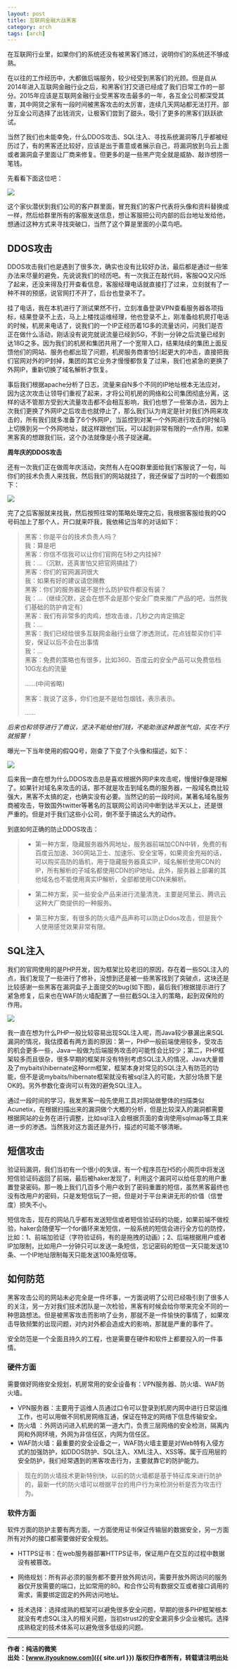 ```yaml
---
layout: post
title: 互联网金融大战黑客
category: arch 
tags: [arch]
---
```


在互联网行业里，如果你们的系统还没有被黑客们练过，说明你们的系统还不够成熟。

在以往的工作经历中，大都做后端服务，较少经受到黑客们的光顾。但是自从2014年进入互联网金融行业之后，和黑客们打交道已经成了我们日常工作的一部分。2015年应该是互联网金融行业受黑客攻击最多的一年，各互金公司都深受其害，其中网贷之家有一段时间被黑客攻击的太厉害，连续几天网站都无法打开。部分互金公司选择了出钱消灾，让极客们尝到了甜头，吸引了更多的黑客们跃跃欲试。

当然了我们也未能幸免，什么DDOS攻击、SQL注入、寻找系统漏洞等几乎都被经历过了，有的黑客还比较好，应该是出于善意或者展示自己，将漏洞放到乌云上面或者漏洞盒子里面让厂商来修复。但更多的是一些黑产完全就是威胁、敲诈想捞一笔钱。

先看看下面这位吧：

 
![](..//assets/images/2017/optimize/hacker.png)

这个家伙潜伏到我们公司的客户群里面，冒充我们的客户代表将头像和资料替换成一样，然后给群里所有的客服发送信息，想让客服把公司内部的后台地址发给他，想通过这种方式来寻找突破口，当然了这个算是里面的小菜鸟吧。


## DDOS攻击  

DDOS攻击我们也是遇到了很多次，确实也没有比较好办法，最后都是通过一些笨办法来尽量的避免，先说说我们的经历吧。有一次我正在敲代码，客服QQ又闪烁了起来，还没来得及打开查看信息，客服经理电话就直接打了过来，立刻就有了一种不祥的预感，说官网打不开了，后台也登录不了。

挂了电话，我在本机进行了测试果然不行，立刻准备登录VPN查看服务器各项指标，结果登录不上去，马上上楼找运维经理，他也登录不上，刚准备给机房打电话的时候，机房来电话了，说我们的一个IP正经历着1G多的流量访问，问我们是否正在做什么活动，刚话没有说完就说流量已经到5G，不到一分钟之后流量已经到达18G之多。因为我们的机房和集团共用了一个宽带入口，结果陆续的集团上面反馈他们的网站、服务也都出现了问题，机房服务商害怕引起更大的冲击，直接把我们官网对外的IP封掉，集团的其它业务才慢慢都恢复了过来，我们也紧急的更换了外网IP，重新切换了域名解析才恢复。

事后我们根据apache分析了日志，流量来自N多个不同的IP地址根本无法应对，因为这次攻击让领导们重视了起来，才将公司机房的网络和公司集团彻底分离，这样的话不管那方受到大流量攻击都不会相互影响，我们也想了一些笨办法，因为上次我们更换了外网IP之后攻击也就停止了，那么我们认为肯定是针对我们外网来攻击的，所有我们就多准备了6个外网IP，当监控到对某一个外网进行攻击的时候马上切换到另一个外网地址，就这样跟他们玩，可以起到非常有限的一点作用，如果黑客真的想跟我们玩，这个办法就像是小孩子捉迷藏。

**周年庆的DDOS攻击** 

还有一次我们正在做周年庆活动，突然有人在QQ群里面给我们客服说了一句，叫你们的技术负责人来找我，然后我们的网站就挂了，我还保留了当时的一个截图如下：

 
![](..//assets/images/2017/optimize/hacker02.png)

完了之后客服就来找我，然后按照往常的策略处理完之后，我根据客服给我的QQ号码加上了那个人，开口就来吓我，我依稀记当年的对话如下：

> 黑客：你是平台的技术负责人吗？  
>   我：算是吧  
> 黑客：你信不信我可以让你们官网在5秒之内挂掉?  
>   我：...（沉默，还真害怕又把官网搞挂了）  
> 黑客：你们的官网漏洞很大  
>   我：如果有好的建议请您赐教  
> 黑客：你们的服务器是不是什么防护软件都没有装？  
>   我：...（继续沉默，这会在想不会是那个安全厂商来推广产品的吧，当然我们基础的防护肯定有）      
> 黑客：我们有非常多的肉鸡，想攻击谁，几秒之内肯定搞定   
>   我：...  
> 黑客：我们已经给很多互联网金融行业做了渗透测试，花点钱帮买你们平安，保证以后不会在出事情  
>   我：...  
> 黑客：免费的策略也有很多，比如360、百度云的安全产品可以免费低档10G左右的流量  
> 
> ......(中间省略)  
> 
> 黑客：我说了这多，你们也是不是给包烟钱，表示表示。  
> 
>  ......

*后来也和领导进行了商议，坚决不能给他们钱，不能助涨这种嚣张气焰，实在不行就报警！*

曝光一下当年使用的假QQ号，刚查了下变了个头像和描述，如下：

 
![](..//assets/images/2017/optimize/hacker01.jpg)

后来我一直在想为什么DDOS攻击总是喜欢根据外网IP来攻击呢，慢慢好像是理解了。如果针对域名来攻击的话，那不就是攻击到域名商的服务器，一般域名商比较强大，黑客不太搞的定，也确实没有必要。当然记的前一段时间，某著名域名服务商被攻击，导致国外twitter等著名的互联网公司访问中断到达半天以上，还是很严重的。但是对于我们这些小公司，倒不至于搞这么大的动作。

到底如何正确的防止DDOS攻击：

>- 第一种方案，隐藏服务器外网地址，服务器前端加CDN中转，免费的有百度云加速、360网站卫士、加速乐、安全宝等，如果资金充裕的话，可以购买高防的盾机，用于隐藏服务器真实IP，域名解析使用CDN的IP，所有解析的子域名都使用CDN的IP地址。此外，服务器上部署的其他域名也不能使用真实IP解析，全部都使用CDN来解析。

>- 第二种方案，买一些安全产品来进行流量清洗，主要是阿里云、腾讯云这种大厂商提供的一种服务。

>- 第三种方案，有很多的防火墙产品声称可以防止Ddos攻击，但是我个人使用感觉效果非常有限。

## SQL注入

我们的官网使用的是PHP开发，因为框架比较老旧的原因，存在着一些SQL注入的点，我们发现了一些进行了修补，没想到还是被一些黑客找到了突破点，这块还是比较感谢一些黑客在漏洞盒子上面提交的bug(如下图)，最后我们根据提示进行了紧急修复，后来也在WAF防火墙配置了一些拦截SQL注入的策略，起到双保险的作用。


 
![](..//assets/images/2017/optimize/sql.jpg)


我一直在想为什么PHP一般比较容易出现SQL注入呢，而Java较少暴漏出来SQL漏洞的情况，我估摸着有两方面的原因：第一，PHP一般前端使用较多，受攻击的机会更多一些，Java一般做为后端服务攻击的可能性会比较少；第二，PHP框架较多而且很杂，很多早期的框架并没有特别考虑SQL注入的情况，Java大量普及了mybaits\hibernate这种orm框架，框架本身对常见的SQL注入有防范的功能，但不是说mybaits/hibernate框架就没有被sql注入的可能，大部分场景下是OK的。另外参数化查询可以有效的避免SQL注入。

通过一段时间的学习，我发黑客一般先使用工具对网站做整体的扫描类似Acunetix，在根据扫描出来的漏洞做个大概的分析，但是比较深入的漏洞都需要根据网站的业务在进行调整，比如sql注入会根据页面的查询使用sqlmap等工具来进一步的渗透。当然我对这方面还是外行，描述的可能不够清晰。


## 短信攻击  

验证码漏洞，我们当初有一个很小的失误，有一个程序员在H5的小网页中将发送短信验证码返回了前端，最后被haker发现了，利用这个漏洞可以给任意的用户重置登录密码。那一晚上我们几百多个用户收到了密码重置的短信，虽然黑客最终也没有改用户的密码，只是发短信玩了一把，但是对于平台来讲无形的价值（信誉度）损失不小。

短信攻击，现在的网站几乎都有发送短信或者短信验证码的功能，如果前端不做校验，haker会随便写一个for循环来发短信，一般系统的短信会进行全方位的防控，比如：1、前端加验证（字符验证码，有的是拖拽的动画）；2、后端根据用户或者IP加限制，比如用户一分钟只可以发送一条短信，忘记密码的短信一天只能发送10条、一个IP地址限制每天只能发送100条短信等。


## 如何防范

黑客攻击公司的网站未必完全是一件坏事，一方面说明了公司已经吸引到了很多人的关注，另一方对我们技术团队是一次检验，黑客有时候会给你带来完全不同的一种思路想法。但是被黑客攻击而影响了业务，那就不是一件愉快的事情了，如果攻击导致频繁的出现问题，对内对外都会造成大的影响，那就是严重的事件了。

安全防范是一个全面且持久的工程，也是需要在硬件和软件上都要投入的一件事情。

### 硬件方面

需要做好网络安全规划，机房常用的安全设备有：VPN服务器、防火墙、WAF防火墙。

- VPN服务器：主要用于运维人员通过口令可以登录到机房内网中进行日常运维工作，也可以用做不同机房网络互通，保证在特定的网络下信息传输安全。  
- 防火墙 ：外网访问进入机房的第一道大门，负责三层网络的安全检测，隔离内网和外网环境，外网为非信任区，内网为信任区。  
- WAF防火墙：最重要的安全设备之一，WAF防火墙主要是对Web特有入侵方式的加强防护，如DDOS防护、SQL注入、XML注入、XSS等。属于应用层的安全防护，我们经常遇到的黑客攻击行为，主要就靠它的防护能力。  


> 现在的防火墙技术更新特别快，以前的防火墙都是基于特征库来进行防护的，最新一代的防火墙可以根据平台的用户行为来检测分析是否为攻击行为。

### 软件方面

软件方面的防护主要有两方面，一方面使用证书保证传输层的数据安全，另一方面所有对外的接口都需要做好安全规划。

- HTTPS证书：在web服务器部署HTTPS证书，保证用户在交互的过程中数据没有被篡改。  

- 网络规划：所有非必须的服务都不要开放外网访问，需要开放外网访问的服务器仅开放需要的端口，比如常用的80。和合作公司有数据交互或者接口调用的需求，需要绑定固定的外网访问地址。

- 技术选择：选择成熟的框架可以避免很多安全问题，早期的很多PHP框架根本就没有考虑SQL注入的相关问题，当初strust2的安全漏洞多少企业被坑。选择成熟稳定的技术体系可以避免很多低级的问题。


-------------

**作者：纯洁的微笑**  
**出处：[www.ityouknow.com]({{ site.url }})**
**版权归作者所有，转载请注明出处** 
